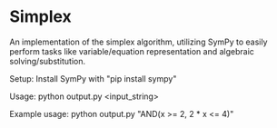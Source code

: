 # Simplex

An implementation of the simplex algorithm, utilizing SymPy to easily perform tasks like variable/equation representation and algebraic solving/substitution. 

Setup: Install SymPy with "pip install sympy"

Usage: python output.py <input_string>

Example usage: python output.py "AND(x >= 2, 2 * x <= 4)"